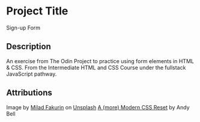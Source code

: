 # Project Title

Sign-up Form

## Description

An exercise from The Odin Project to practice using form elements in HTML & CSS. From the Intermediate HTML and CSS Course under the fullstack JavaScript pathway.

## Attributions

Image by [Milad Fakurin](https://unsplash.com/@fakurian) on [Unsplash](https://unsplash.com/photos/purple-and-white-heart-illustration-nY14Fs8pxT8)
[A (more) Modern CSS Reset](https://piccalil.li/blog/a-more-modern-css-reset/) by Andy Bell
